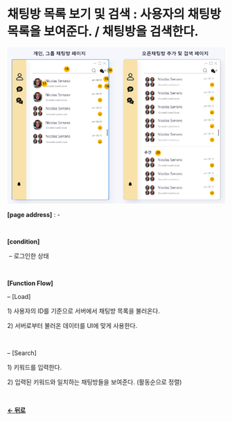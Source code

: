 # 채팅방 목록 보기 및 검색 : 사용자의 채팅방 목록을 보여준다. / 채팅방을 검색한다.

![ChatList](/docs/image/Chat_List.png)

**[page address]** : -

<br/>

**[condition]**

&nbsp;&ndash; 로그인한 상태

<br/>

**[Function Flow]**

&ndash; [Load]

1\) 사용자의 ID를 기준으로 서버에서 채팅방 목록을 불러온다.

2\) 서버로부터 불러온 데이터를 UI에 맞게 사용한다.

<br/>

&ndash; [Search]

1\) 키워드를 입력한다.

2\) 입력된 키워드와 일치하는 채팅방들을 보여준다. (활동순으로 정렬)

<br/>

[**← 뒤로**](/docs/GNB/Chat/Main.md)
